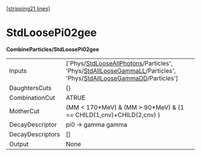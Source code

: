 [\[stripping21 lines\]](../stripping21-index.md)

# StdLoosePi02gee

**CombineParticles/StdLoosePi02gee**

|                  |                                                                                                                                                                                                                                                                                           |
|------------------|-------------------------------------------------------------------------------------------------------------------------------------------------------------------------------------------------------------------------------------------------------------------------------------------|
| Inputs           | \['Phys/[StdLooseAllPhotons](../commonparticles/stripping21-stdlooseallphotons.md)/Particles', 'Phys/[StdAllLooseGammaLL](../commonparticles/stripping21-stdallloosegammall.md)/Particles', 'Phys/[StdAllLooseGammaDD](../commonparticles/stripping21-stdallloosegammadd.md)/Particles'\] |
| DaughtersCuts    | {}                                                                                                                                                                                                                                                                                        |
| CombinationCut   | ATRUE                                                                                                                                                                                                                                                                                     |
| MotherCut        | (MM \< 170\*MeV) & (MM \> 90\*MeV) & (1 == CHILD(1,cnv)+CHILD(2,cnv) )                                                                                                                                                                                                                    |
| DecayDescriptor  | pi0 -\> gamma gamma                                                                                                                                                                                                                                                                       |
| DecayDescriptors | \[\]                                                                                                                                                                                                                                                                                      |
| Output           | None                                                                                                                                                                                                                                                                                      |
